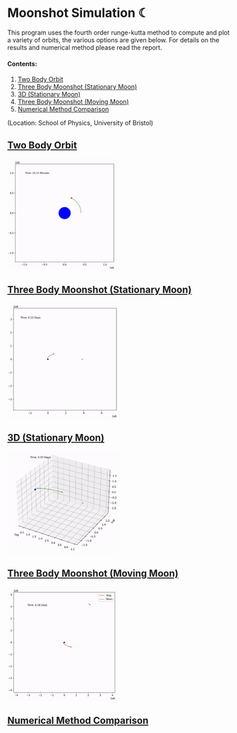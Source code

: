 
# Moonshot Simulation ☾

This program uses the fourth order runge-kutta method to compute and plot a variety of orbits, the various options are given below. For details on the results and numerical method please read the report. 

#### Contents:
1. <a href="#2BO">Two Body Orbit</a>
2. <a href="#3B01">Three Body Moonshot (Stationary Moon)</a>
3. <a href="#3B03">3D (Stationary Moon)</a>
4. <a href="#3B02">Three Body Moonshot (Moving Moon) </a>
5. <a href="#NMC">Numerical Method Comparison</a>

(Location: School of Physics, University of Bristol)

## <a id="2BO" href="#2BO">Two Body Orbit</a>

<img src="https://github.com/DrDavie1/moon-shot-simulation/blob/main/Media/2body.gif" width="50%" height="50%">

## <a id="3B01" href="#3B01">Three Body Moonshot (Stationary Moon)</a>

<img src="https://github.com/DrDavie1/moon-shot-simulation/blob/main/Media/3body.gif" width="50%" height="50%">


## <a id="3B03" href="#3B03">3D (Stationary Moon)</a>

<img src="https://github.com/DrDavie1/moon-shot-simulation/blob/main/Media/3D3body.gif" width="50%" height="50%">

## <a id="3B02" href="#3B02">Three Body Moonshot (Moving Moon)</a>

<img src="https://github.com/DrDavie1/moon-shot-simulation/blob/main/Media/3bodyMove.gif" width="50%" height="50%">

## <a id="NMC" href="#NMC">Numerical Method Comparison</a>





